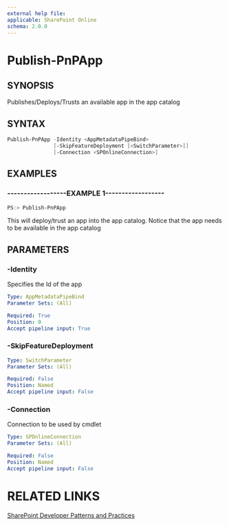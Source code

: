 ```yaml
---
external help file:
applicable: SharePoint Online
schema: 2.0.0
---
```

# Publish-PnPApp

## SYNOPSIS
Publishes/Deploys/Trusts an available app in the app catalog

## SYNTAX 

```powershell
Publish-PnPApp -Identity <AppMetadataPipeBind>
               [-SkipFeatureDeployment [<SwitchParameter>]]
               [-Connection <SPOnlineConnection>]
```

## EXAMPLES

### ------------------EXAMPLE 1------------------
```powershell
PS:> Publish-PnPApp
```

This will deploy/trust an app into the app catalog. Notice that the app needs to be available in the app catalog

## PARAMETERS

### -Identity
Specifies the Id of the app

```yaml
Type: AppMetadataPipeBind
Parameter Sets: (All)

Required: True
Position: 0
Accept pipeline input: True
```

### -SkipFeatureDeployment


```yaml
Type: SwitchParameter
Parameter Sets: (All)

Required: False
Position: Named
Accept pipeline input: False
```

### -Connection
Connection to be used by cmdlet

```yaml
Type: SPOnlineConnection
Parameter Sets: (All)

Required: False
Position: Named
Accept pipeline input: False
```

# RELATED LINKS

[SharePoint Developer Patterns and Practices](http://aka.ms/sppnp)